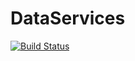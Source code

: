 # DataServices

[![Build Status](https://travis-ci.com/battlerhythm/DataServices.svg?branch=master)](https://travis-ci.com/battlerhythm/DataServices)
